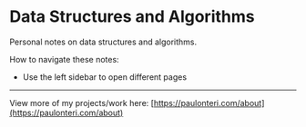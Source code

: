 # Data Structures and Algorithms

Personal notes on data structures and algorithms.

How to navigate these notes:

- Use the left sidebar to open different pages

---

View more of my projects/work here: [https://paulonteri.com/about](https://paulonteri.com/about)
